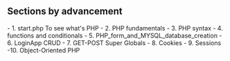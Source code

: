 <h2> Sections by advancement</h2> 
- 1. start.php To see what's PHP
- 2. PHP fundamentals
- 3. PHP syntax
- 4. functions and conditionals
- 5. PHP_form_and_MYSQL_database_creation
- 6. LoginApp CRUD
- 7. GET-POST Super Globals
- 8. Cookies
- 9. Sessions
-10. Object-Oriented PHP